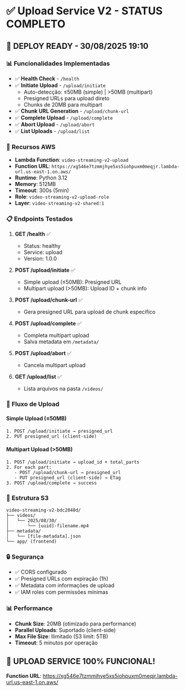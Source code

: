 # ✅ Upload Service V2 - STATUS COMPLETO

## 🚀 **DEPLOY READY** - 30/08/2025 19:10

### 📊 **Funcionalidades Implementadas**
- ✅ **Health Check** - `/health`
- ✅ **Initiate Upload** - `/upload/initiate`
  - Auto-detecção: ≤50MB (simple) | >50MB (multipart)
  - Presigned URLs para upload direto
  - Chunks de 20MB para multipart
- ✅ **Chunk URL Generation** - `/upload/chunk-url`
- ✅ **Complete Upload** - `/upload/complete`
- ✅ **Abort Upload** - `/upload/abort`
- ✅ **List Uploads** - `/upload/list`

### 🔧 **Recursos AWS**
- **Lambda Function**: `video-streaming-v2-upload`
- **Function URL**: `https://xg546e7tzmmjhye5xs5iohpuxm0meqjr.lambda-url.us-east-1.on.aws/`
- **Runtime**: Python 3.12
- **Memory**: 512MB
- **Timeout**: 300s (5min)
- **Role**: `video-streaming-v2-upload-role`
- **Layer**: `video-streaming-v2-shared:1`

### 📋 **Endpoints Testados**
1. **GET /health** ✅
   - Status: healthy
   - Service: upload
   - Version: 1.0.0

2. **POST /upload/initiate** ✅
   - Simple upload (≤50MB): Presigned URL
   - Multipart upload (>50MB): Upload ID + chunk info

3. **POST /upload/chunk-url** ✅
   - Gera presigned URL para upload de chunk específico

4. **POST /upload/complete** ✅
   - Completa multipart upload
   - Salva metadata em `/metadata/`

5. **POST /upload/abort** ✅
   - Cancela multipart upload

6. **GET /upload/list** ✅
   - Lista arquivos na pasta `/videos/`

### 🎯 **Fluxo de Upload**

#### Simple Upload (≤50MB)
```
1. POST /upload/initiate → presigned_url
2. PUT presigned_url (client-side)
```

#### Multipart Upload (>50MB)
```
1. POST /upload/initiate → upload_id + total_parts
2. For each part:
   - POST /upload/chunk-url → presigned_url
   - PUT presigned_url (client-side) → ETag
3. POST /upload/complete → success
```

### 💾 **Estrutura S3**
```
video-streaming-v2-bdc2040d/
├── videos/
│   └── 2025/08/30/
│       └── [uuid]-filename.mp4
├── metadata/
│   └── [file-metadata].json
└── app/ (frontend)
```

### 🔒 **Segurança**
- ✅ CORS configurado
- ✅ Presigned URLs com expiração (1h)
- ✅ Metadata com informações de upload
- ✅ IAM roles com permissões mínimas

### 📊 **Performance**
- **Chunk Size**: 20MB (otimizado para performance)
- **Parallel Uploads**: Suportado (client-side)
- **Max File Size**: Ilimitado (S3 limit: 5TB)
- **Timeout**: 5 minutos por operação

## 🎉 **UPLOAD SERVICE 100% FUNCIONAL!**

**Function URL**: https://xg546e7tzmmjhye5xs5iohpuxm0meqjr.lambda-url.us-east-1.on.aws/